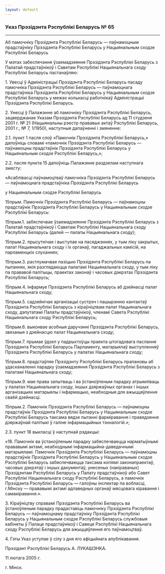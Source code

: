 ```yaml
---
layout: default
---
```


### Указ Прэзідэнта Рэспублікі Беларусь № 65

****

<span class="underline"></span>

Аб памочніку Прэзідэнта Рэспублікі Беларусь — паўнамоцным прадстаўніку
Прэзідэнта Рэспублікі Беларусь у Нацыянальным сходзе Рэспублікі
Беларусь

У мэтах забеспячэння ўзаемадзеяння Прэзідэнта Рэспублікі Беларусь з
Палатай прадстаўнікоў і Саветам Рэспублікі Нацыянальнага сходу
Рэспублікі Беларусь пастанаўляю:

1\. Увесці ў Адміністрацыі Прэзідэнта Рэспублікі Беларусь пасаду
памочніка Прэзідэнта Рэспублікі Беларусь — паўнамоцнага
прадстаўніка Прэзідэнта Рэспублікі Беларусь у Нацыянальным
сходзе Рэспублікі Беларусь у межах колькасці работнікаў
Адміністрацыі Прэзідэнта Рэспублікі Беларусь.

2\. Унесці ў Палажэнне аб памочніку Прэзідэнта Рэспублікі Беларусь,
зацверджанае Указам Прэзідэнта Рэспублікі Беларусь ад 11 студзеня
2001 г. № 21 (Нацыянальны рэестр прававых актаў Рэспублікі Беларусь,
2001 г., № 7, 1/1950), наступныя дапаўненні і змяненне:

2.1. пункт 1 пасля слоў «Памочнік Прэзідэнта Рэспублікі Беларусь,»
дапоўніць словамі «памочнік Прэзідэнта Рэспублікі Беларусь —
паўнамоцны прадстаўнік Прэзідэнта Рэспублікі Беларусь у
Нацыянальным сходзе Рэспублікі Беларусь,»;

2.2. пасля пункта 15 дапоўніць Палажэнне раздзелам наступнага зместу:

«Асаблівасці паўнамоцтваў памочніка Прэзідэнта Рэспублікі Беларусь —
паўнамоцнага прадстаўніка Прэзідэнта Рэспублікі Беларусь

у Нацыянальным сходзе Рэспублікі Беларусь

15прым. Памочнік Прэзідэнта Рэспублікі Беларусь — паўнамоцны прадстаўнік
Прэзідэнта Рэспублікі Беларусь у Нацыянальным сходзе Рэспублікі
Беларусь:

15прым.1. забяспечвае ўзаемадзеянне Прэзідэнта Рэспублікі Беларусь з
Палатай прадстаўнікоў і Саветам Рэспублікі Нацыянальнага сходу
Рэспублікі Беларусь (далей — палаты Нацыянальнага сходу);

15прым.2. прысутнічае і выступае на пасяджэннях, у тым ліку закрытых,
палат Нацыянальнага сходу і іх органаў, пагаджальных камісій, на
парламенцкіх слуханнях;

15прым.3. растлумачвае пазіцыю Прэзідэнта Рэспублікі Беларусь па
пытаннях, якія разглядаюцца палатамі Нацыянальнага сходу, у тым
ліку па прававой палітыцы, праектах законаў і часовых дэкрэтах
Прэзідэнта Рэспублікі Беларусь;

15прым.4. інфармуе Прэзідэнта Рэспублікі Беларусь аб дзейнасці палат
Нацыянальнага сходу;

15прым.5. садзейнічае арганізацыі сустрэч і пашырэнню кантактаў
Прэзідэнта Рэспублікі Беларусь з кіраўніцтвам палат
Нацыянальнага сходу, дэпутатамі Палаты прадстаўнікоў,
членамі Савета Рэспублікі Нацыянальнага сходу Рэспублікі
Беларусь;

15прым.6. выконвае асобныя даручэнні Прэзідэнта Рэспублікі Беларусь,
звязаныя з дзейнасцю палат Нацыянальнага сходу;

15прым.7. прымае ўдзел у падрыхтоўцы праекта штогадовага паслання
Прэзідэнта Рэспублікі Беларусь Парламенту, матэрыялаў
выступленняў Прэзідэнта Рэспублікі Беларусь у палатах
Нацыянальнага сходу;

15прым.8. прадстаўляе Прэзідэнту Рэспублікі Беларусь прапановы аб
удасканаленні парадку ўзаемадзеяння Прэзідэнта Рэспублікі
Беларусь з палатамі Нацыянальнага сходу;

15прым.9. мае права запытваць і ва ўстаноўленым парадку атрымліваць у
палатах Нацыянальнага сходу, іншых дзяржаўных органах і іншых
арганізацыях матэрыялы і інфармацыю, неабходныя для ажыццяўлення
сваёй дзейнасці.

15прым.2. Памочнік Прэзідэнта Рэспублікі Беларусь — паўнамоцны
прадстаўнік Прэзідэнта Рэспублікі Беларусь у Нацыянальным
сходзе Рэспублікі Беларусь таксама вядзе пытанні фарміравання і
правядзення дзяржаўнай палітыкі ў галіне інфармацыйных тэхналогій.»;

2.3. пункт 18 выкласці ў наступнай рэдакцыі:

«18. Памочнік ва ўстаноўленым парадку забяспечваецца нарматыўнымі
прававымі актамі, неабходнымі інфармацыйна-даведачнымі
матэрыяламі. Памочнік Прэзідэнта Рэспублікі Беларусь —
паўнамоцны прадстаўнік Прэзідэнта Рэспублікі Беларусь у
Нацыянальным сходзе Рэспублікі Беларусь забяспечваецца таксама
копіямі законапраектаў, часовых дэкрэтаў і іншых дакументаў, унесеных
(накіраваных) Прэзідэнтам Рэспублікі Беларусь у Палату прадстаўнікоў
або Савет Рэспублікі Нацыянальнага сходу Рэспублікі Беларусь, а
памочнік Прэзідэнта Рэспублікі Беларусь — галоўны інспектар па
вобласці, г.Мінску — прававымі актамі адпаведных органаў мясцовага
кіравання і самакіравання.».

3\. Кіраўніцтву справамі Прэзідэнта Рэспублікі Беларусь ва ўстаноўленым
парадку прадаставіць памочніку Прэзідэнта Рэспублікі Беларусь —
паўнамоцнаму прадстаўніку Прэзідэнта Рэспублікі Беларусь у
Нацыянальным сходзе Рэспублікі Беларусь службовыя кабінеты ў
Палаце прадстаўнікоў і Савеце Рэспублікі Нацыянальнага сходу
Рэспублікі Беларусь для ажыццяўлення яго паўнамоцтваў.

4\. Гэты Указ уступае ў сілу з дня яго афіцыйнага апублікавання.

Прэзідэнт Рэспублікі Беларусь А. ЛУКАШЭНКА.

11 лютага 2005 г.

г. Мінск.
